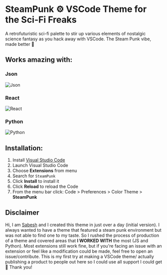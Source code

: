 # SteamPunk ⚙️ VSCode Theme for the Sci-Fi Freaks

A retrofuturistic sci-fi palette to stir up various elements of nostalgic science fantasy as you hack away with VSCode. The Steam Punk vibe, made better 🦾

## Works amazing with:

### Json

![Json](https://i.ibb.co/x2YfmZX/Json.png)
<br/>

### React

![React](https://i.ibb.co/7Xc1fFm/React.png)
<br/>

### Python

![Python](https://i.ibb.co/5nLbKNy/Python.png)
<br/>

## Installation:

1.  Install [Visual Studio Code](https://code.visualstudio.com/)
2.  Launch Visual Studio Code
3.  Choose **Extensions** from menu
4.  Search for `SteamPunk`
5.  Click **Install** to install it
6.  Click **Reload** to reload the Code
7.  From the menu bar click: Code > Preferences > Color Theme > **SteamPunk**

## Disclaimer

Hi, I am [Sabesh](https://github.com/programVeins/) and I created this theme in just over a day (initial version). I always wanted to have a theme that featured a steam punk environment but was not able to find one to my taste. So I rushed the process of production of a theme and covered areas that **I WORKED WITH** the most (JS and Python). Most extensions still work fine, but if you're facing an issue with an extension or feel like a modification could be made, feel free to open an issue/contribute. This is my first try at making a VSCode theme/ actually publishing a product to people out here so I could use all support I could get 🎉 Thank you! 